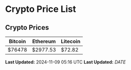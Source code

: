 # Crypto Price List

## Crypto Prices
| Bitcoin | Ethereum | Litecoin |
| ------- | -------- | -------- |
| $76478 | $2977.53 | $72.82 |
**Last Updated:** 2024-11-09 05:16 UTC
**Last Updated:** $DATE$
